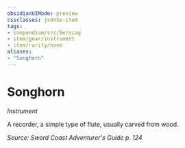 ```yaml
---
obsidianUIMode: preview
cssclasses: json5e-item
tags:
- compendium/src/5e/scag
- item/gear/instrument
- item/rarity/none
aliases: 
- "Songhorn"
---
```

# Songhorn
*Instrument*  



A recorder, a simple type of flute, usually carved from wood.

*Source: Sword Coast Adventurer's Guide p. 124*